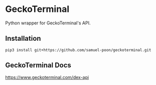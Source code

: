 # GeckoTerminal

Python wrapper for GeckoTerminal's API.

## Installation
```
pip3 install git+https://github.com/samuel-poon/geckoterminal.git
```

## GeckoTerminal Docs

https://www.geckoterminal.com/dex-api

